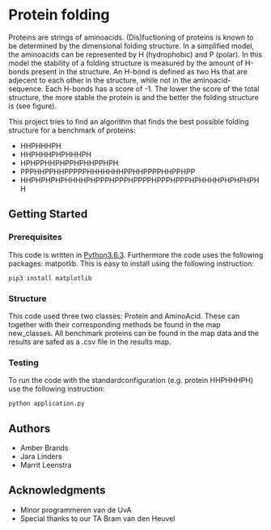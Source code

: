 # Protein folding
Proteins are strings of aminoacids. (Dis)fuctioning of proteins is known to be determined by the dimensional folding structure. In a simplified model, the aminoacids can be represented by H (hydrophobic) and P (polar). In this model the stability of a folding structure is measured by the amount of H-bonds present in the structure. An H-bond is defined as two Hs that are adjecent to each other in the structure, while not in the aminoacid-sequence. Each H-bonds has a score of -1. The lower the score of the total structure, the more stable the protein is and the better the folding structure is (see figure).



This project tries to find an algorithm that finds the best possible folding structure for a benchmark of proteins:
* HHPHHHPH
* HHPHHHPHPHHHPH 
* HPHPPHHPHPPHPHHPPHPH 
* PPPHHPPHHPPPPPHHHHHHHPPHHPPPPHHPPHPP 
* HHPHPHPHPHHHHPHPPPHPPPHPPPPHPPPHPPPHPHHHHPHPHPHPHH 

## Getting Started

### Prerequisites
This code is written in [Python3.6.3](https://www.python.org/downloads/). 
Furthermore the code uses the following packages: matpotlib. This is easy to install using the following instruction:

```
pip3 install matplotlib
```

### Structure

This code used three two classes: Protein and AminoAcid. These can together with their corresponding methods be found in the map new_classes. All benchmark proteins can be found in the map data and the results are safed as a .csv file in the results map.

### Testing

To run the code with the standardconfiguration (e.g. protein HHPHHHPH) use the following instruction:

```
python application.py
```

## Authors

* Amber Brands 
* Jara Linders
* Marrit Leenstra

## Acknowledgments

* Minor programmeren van de UvA
* Special thanks to our TA Bram van den Heuvel

